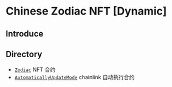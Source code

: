 # Chinese Zodiac NFT [Dynamic]

## Introduce

## Directory

-  [`Zodiac`](contracts/Zodiac.sol)  NFT 合约
- [`AutomaticallyUpdateMode`](contracts/AutomaticallyUpdateMode.sol) chainlink 自动执行合约